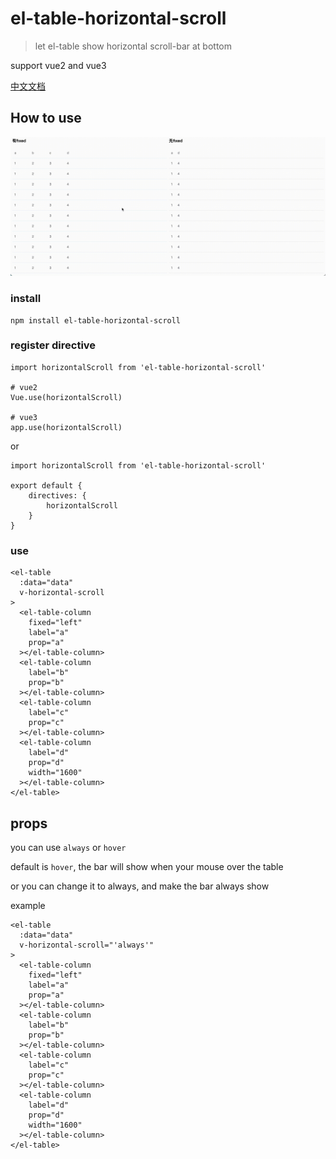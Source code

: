 # el-table-horizontal-scroll

> let el-table show horizontal scroll-bar at bottom

support vue2 and vue3

[中文文档]('./README_CN.md')

## How to use

![](./res.gif)

### install

```
npm install el-table-horizontal-scroll
```

### register directive

```
import horizontalScroll from 'el-table-horizontal-scroll'

# vue2
Vue.use(horizontalScroll)

# vue3
app.use(horizontalScroll)
```

or

```
import horizontalScroll from 'el-table-horizontal-scroll'

export default {
    directives: {
        horizontalScroll
    }
}
```

### use

```
<el-table
  :data="data"
  v-horizontal-scroll
>
  <el-table-column
    fixed="left"
    label="a"
    prop="a"
  ></el-table-column>
  <el-table-column
    label="b"
    prop="b"
  ></el-table-column>
  <el-table-column
    label="c"
    prop="c"
  ></el-table-column>
  <el-table-column
    label="d"
    prop="d"
    width="1600"
  ></el-table-column>
</el-table>
```

## props

you can use `always` or `hover`

default is `hover`, the bar will show when your mouse over the table

or you can change it to always, and make the bar always show

example

```
<el-table
  :data="data"
  v-horizontal-scroll="'always'"
>
  <el-table-column
    fixed="left"
    label="a"
    prop="a"
  ></el-table-column>
  <el-table-column
    label="b"
    prop="b"
  ></el-table-column>
  <el-table-column
    label="c"
    prop="c"
  ></el-table-column>
  <el-table-column
    label="d"
    prop="d"
    width="1600"
  ></el-table-column>
</el-table>
```
